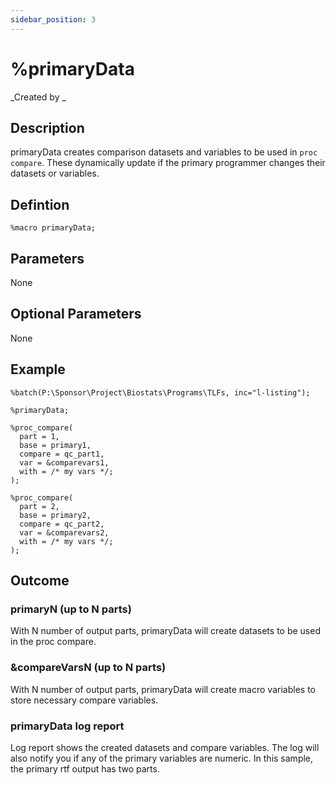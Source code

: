 ```yaml
---
sidebar_position: 3
---
```


# %primaryData

_Created by _

## Description

primaryData creates comparison datasets and variables to be used in `proc compare`. These dynamically update if the primary programmer changes their datasets or variables.

## Defintion

```sas
%macro primaryData;
```

## Parameters

None

## Optional Parameters

None

## Example

```sas
%batch(P:\Sponsor\Project\Biostats\Programs\TLFs, inc="l-listing");
```

```sas
%primaryData;
```

```sas
%proc_compare(
  part = 1,
  base = primary1,
  compare = qc_part1,
  var = &comparevars1,
  with = /* my vars */;
);

%proc_compare(
  part = 2,
  base = primary2,
  compare = qc_part2,
  var = &comparevars2,
  with = /* my vars */;
);
```

## Outcome

### primaryN (up to N parts)

With N number of output parts, primaryData will create datasets to be used in the proc compare.

### &compareVarsN (up to N parts)

With N number of output parts, primaryData will create macro variables to store necessary compare variables.

### primaryData log report

Log report shows the created datasets and compare variables. The log will also notify you if any of the primary variables are numeric. In this sample, the primary rtf output has two parts.

<!-- ![templateImage](img/primaryData1.PNG) -->
